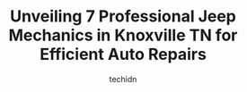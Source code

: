 ---
layout: ampstory
image: https://images.unsplash.com/photo-1532581140115-3e355d1ed1de?ixlib=rb-4.0.3&ixid=MnwxMjA3fDB8MHxwaG90by1wYWdlfHx8fGVufDB8fHx8&auto=format&fit=crop&w=640&h=853&q=80
author: techidn
featured: false
description: When it comes to finding reliable automotive experts in Knoxville TN, USA, look no further than the 7 best Jeep Mechanic in the area. With their exceptional skills and dedication to providin
title: Unveiling 7 Professional Jeep Mechanics in Knoxville TN for Efficient Auto Repairs
cover:
   title: Unveiling 7 Professional Jeep Mechanics in Knoxville TN for Efficient Auto Repairs
   subtitle: Rickpate
   background: https://images.unsplash.com/photo-1532581140115-3e355d1ed1de?ixlib=rb-4.0.3&ixid=MnwxMjA3fDB8MHxwaG90by1wYWdlfHx8fGVufDB8fHx8&auto=format&fit=crop&w=640&h=853&q=80

pages: 
 - layout: thirds
   top: <h1>#1 All Terrain Auto Care</h1>
   bottom: "<p>I contacted several places to get information about repairs for a used Jeep. Most places I contacted did not answer or respond. When Jared answered the phone, I could tel</p>"
   background: https://www.knot35.com/toplist/wp-content/uploads/2023/06/best-jeep-mechanic-1-in-knoxville-tn-1685834528.jpeg
   backgroundblur: true
 - layout: thirds
   top: <h1>#2 European Auto Garage</h1>
   bottom: "<p>1229 Lovell Rd, Knoxville, TN 37932, United States</p>"
   background: https://www.knot35.com/toplist/wp-content/uploads/2023/06/best-jeep-mechanic-2-in-knoxville-tn-1685834528.jpeg
   cta:
      link: https://www.knot35.com/toplist/unveiling-7-professional-jeep-mechanics-in-knoxville-tn-for-efficient-auto-repairs/
      text: Unveiling 7 Professional Jeep Mechanics in Knoxville TN for Efficient Auto Repairs
 - layout: thirds
   top: <h1>#3 North Knox Chrysler Dodge Jeep RAM</h1>
   bottom: "<p>225 Callahan Dr, Knoxville, TN 37912, United States</p>"
   background: https://www.knot35.com/toplist/wp-content/uploads/2023/06/best-jeep-mechanic-3-in-knoxville-tn-1685834529.jpeg
   cta:
      link: https://www.knot35.com/toplist/unveiling-7-professional-jeep-mechanics-in-knoxville-tn-for-efficient-auto-repairs/
      text: Unveiling 7 Professional Jeep Mechanics in Knoxville TN for Efficient Auto Repairs
 - layout: thirds
   top: <h1>#4 Moore 4 Less Auto Repair - North Broadway, Knoxville TN</h1>
   bottom: "<p>3129 N Broadway, Knoxville, TN 37917, United States</p>"
   background: https://images.unsplash.com/photo-1602536052359-ef94c21c5948?ixlib=rb-4.0.3&ixid=MnwxMjA3fDB8MHxwaG90by1wYWdlfHx8fGVufDB8fHx8&auto=format&fit=crop&w=640&h=853&q=80
   cta:
      link: https://www.knot35.com/toplist/unveiling-7-professional-jeep-mechanics-in-knoxville-tn-for-efficient-auto-repairs/
      text: Unveiling 7 Professional Jeep Mechanics in Knoxville TN for Efficient Auto Repairs
 - layout: thirds
   top: <h1>#5 Rocky Top Customz</h1>
   bottom: "<p>3900 Middlebrook Pike, Knoxville, TN 37921, United States</p>"
   background: https://images.unsplash.com/photo-1618005182384-a83a8bd57fbe?ixlib=rb-4.0.3&ixid=MnwxMjA3fDB8MHxwaG90by1wYWdlfHx8fGVufDB8fHx8&auto=format&fit=crop&w=640&h=853&q=80
   cta:
      link: https://www.knot35.com/toplist/unveiling-7-professional-jeep-mechanics-in-knoxville-tn-for-efficient-auto-repairs/
      text: Unveiling 7 Professional Jeep Mechanics in Knoxville TN for Efficient Auto Repairs
 - layout: thirds
   top: <h1>#6 Kadunza - European Auto Service</h1>
   bottom: "<p>5303 N Middlebrook Pike, Knoxville, TN 37921, United States</p>"
   background: https://images.unsplash.com/photo-1515405295579-ba7b45403062?ixlib=rb-4.0.3&ixid=MnwxMjA3fDB8MHxwaG90by1wYWdlfHx8fGVufDB8fHx8&auto=format&fit=crop&w=640&h=853&q=80
   cta:
      link: https://www.knot35.com/toplist/unveiling-7-professional-jeep-mechanics-in-knoxville-tn-for-efficient-auto-repairs/
      text: Unveiling 7 Professional Jeep Mechanics in Knoxville TN for Efficient Auto Repairs
 - layout: thirds
   top: <h1>#7 Anderson Automotive & Towing</h1>
   bottom: "<p>701 Cooper St, Knoxville, TN 37917, United States</p>"
   background: https://images.unsplash.com/photo-1608411404720-c8f0417bcdba?ixlib=rb-4.0.3&ixid=MnwxMjA3fDB8MHxwaG90by1wYWdlfHx8fGVufDB8fHx8&auto=format&fit=crop&w=640&h=853&q=80
   cta:
      link: https://www.knot35.com/toplist/unveiling-7-professional-jeep-mechanics-in-knoxville-tn-for-efficient-auto-repairs/
      text: Unveiling 7 Professional Jeep Mechanics in Knoxville TN for Efficient Auto Repairs
 - layout: thirds
   middle: Continue reading...
   background: https://images.unsplash.com/photo-1534312527009-56c7016453e6?ixlib=rb-4.0.3&ixid=MnwxMjA3fDB8MHxwaG90by1wYWdlfHx8fGVufDB8fHx8&auto=format&fit=crop&w=640&h=853&q=80
   cta:
      link: https://www.knot35.com/toplist/unveiling-7-professional-jeep-mechanics-in-knoxville-tn-for-efficient-auto-repairs/
      text: Unveiling 7 Professional Jeep Mechanics in Knoxville TN for Efficient Auto Repairs
      
---